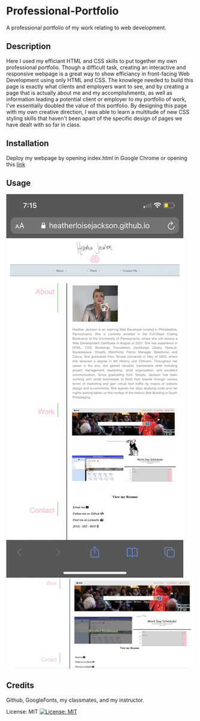 # Professional-Portfolio
A professional portfolio of my work relating to web development.


## Description

Here I used my efficiant HTML and CSS skills to put together my own professional portfolio. Though a difficult task, creating an interactive and responsive webpage is a great way to show efficiancy in front-facing Web Development using only HTML and CSS. The knowlege needed to build this page is exactly what clients and employers want to see, and by creating a page that is actually about me and my accomplishments, as well as information leading a potential client or employer to my portfolio of work, I've essentially doubled the value of this portfolio. By designing this page with my own creative direction, I was able to learn a multitude of new CSS styling skills that haven't been apart of the specific design of pages we have dealt with so far in class.


## Installation

Deploy my webpage by opening index.html in Google Chrome or opening this [link](https://heatherloisejackson.github.io/Professional-Portfolio/)

## Usage

![Heather's webpage part 1](https://github.com/heatherloisejackson/Professional-Portfolio/blob/main/assets/ProfPortMobile.PNG)
![Heather's webpage as desktop](https://github.com/heatherloisejackson/Professional-Portfolio/blob/main/assets/Screen%20Shot%202021-04-26%20at%207.17.48%20PM.png)

## Credits

Github, GoogleFonts, my classmates, and my instructor.


License: MIT
[![License: MIT](https://img.shields.io/badge/License-MIT-yellow.svg)](https://opensource.org/licenses/MIT)
